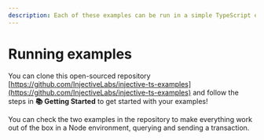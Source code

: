```yaml
---
description: Each of these examples can be run in a simple TypeScript environment.
---
```


# Running examples

You can clone this open-sourced repository [https://github.com/InjectiveLabs/injective-ts-examples](https://github.com/InjectiveLabs/injective-ts-examples) and follow the steps in **📚 Getting Started** to get started with your examples!&#x20;

You can check the two examples in the repository to make everything work out of the box in a Node environment, querying and sending a transaction.

